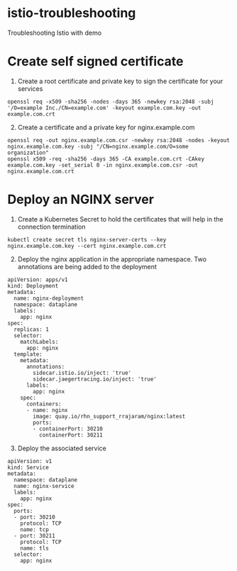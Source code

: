 # istio-troubleshooting
Troubleshooting Istio with demo

# Create self signed certificate

1. Create a root certificate and private key to sign the certificate for your services
~~~
openssl req -x509 -sha256 -nodes -days 365 -newkey rsa:2048 -subj '/O=example Inc./CN=example.com' -keyout example.com.key -out example.com.crt
~~~
2. Create a certificate and a private key for nginx.example.com
~~~
openssl req -out nginx.example.com.csr -newkey rsa:2048 -nodes -keyout nginx.example.com.key -subj "/CN=nginx.example.com/O=some organization"
openssl x509 -req -sha256 -days 365 -CA example.com.crt -CAkey example.com.key -set_serial 0 -in nginx.example.com.csr -out nginx.example.com.crt
~~~

# Deploy an NGINX server

1. Create a Kubernetes Secret to hold the certificates that will help in the connection termination
~~~
kubectl create secret tls nginx-server-certs --key nginx.example.com.key --cert nginx.example.com.crt
~~~
2. Deploy the nginx application in the appropriate namespace. Two annotations are being added to the deployment
~~~
apiVersion: apps/v1
kind: Deployment
metadata:
  name: nginx-deployment
  namespace: dataplane
  labels:
    app: nginx
spec:
  replicas: 1
  selector:
    matchLabels:
      app: nginx
  template:
    metadata:
      annotations:
        sidecar.istio.io/inject: 'true'
        sidecar.jaegertracing.io/inject: 'true'
      labels:
        app: nginx
    spec:
      containers:
      - name: nginx
        image: quay.io/rhn_support_rrajaram/nginx:latest
        ports:
        - containerPort: 30210
          containerPort: 30211

~~~
3. Deploy the associated service
~~~
apiVersion: v1
kind: Service
metadata:
  namespace: dataplane
  name: nginx-service
  labels:
    app: nginx
spec:
  ports:
  - port: 30210
    protocol: TCP
    name: tcp
  - port: 30211
    protocol: TCP
    name: tls
  selector:
    app: nginx
~~~
